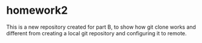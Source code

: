 # homework2

This is a new repository created for part B, to show how git clone works and different from creating a local git repository 
and configuring it to remote.
